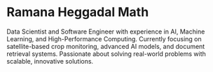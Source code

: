 # Ramana Heggadal Math
Data Scientist and Software Engineer with experience in AI, Machine Learning, and High-Performance Computing. Currently focusing on satellite-based crop monitoring, advanced AI models, and document retrieval systems. Passionate about solving real-world problems with scalable, innovative solutions.
